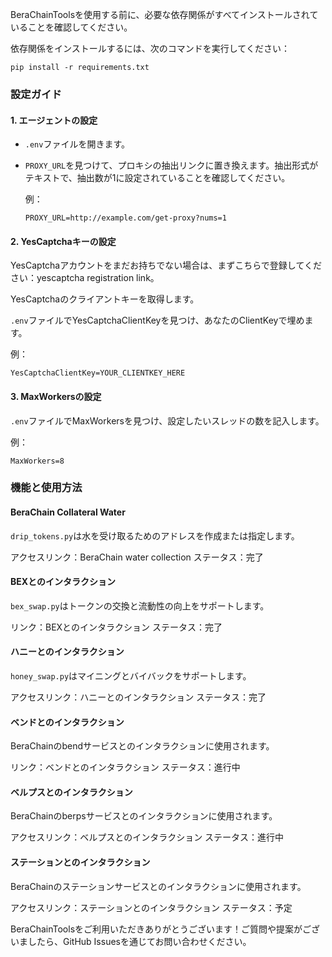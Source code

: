 
BeraChainToolsを使用する前に、必要な依存関係がすべてインストールされていることを確認してください。

依存関係をインストールするには、次のコマンドを実行してください：

```
pip install -r requirements.txt
```

### 設定ガイド

#### 1. エージェントの設定

- `.env`ファイルを開きます。
- `PROXY_URL`を見つけて、プロキシの抽出リンクに置き換えます。抽出形式がテキストで、抽出数が1に設定されていることを確認してください。

  例：
  ```
  PROXY_URL=http://example.com/get-proxy?nums=1
  ```
  
#### 2. YesCaptchaキーの設定
YesCaptchaアカウントをまだお持ちでない場合は、まずこちらで登録してください：yescaptcha registration link。

YesCaptchaのクライアントキーを取得します。

`.env`ファイルでYesCaptchaClientKeyを見つけ、あなたのClientKeyで埋めます。

例：

```
YesCaptchaClientKey=YOUR_CLIENTKEY_HERE
```

#### 3. MaxWorkersの設定
`.env`ファイルでMaxWorkersを見つけ、設定したいスレッドの数を記入します。

例：
```
MaxWorkers=8
```

### 機能と使用方法
#### BeraChain Collateral Water
`drip_tokens.py`は水を受け取るためのアドレスを作成または指定します。

アクセスリンク：BeraChain water collection
ステータス：完了

#### BEXとのインタラクション
`bex_swap.py`はトークンの交換と流動性の向上をサポートします。

リンク：BEXとのインタラクション
ステータス：完了

#### ハニーとのインタラクション
`honey_swap.py`はマイニングとバイバックをサポートします。

アクセスリンク：ハニーとのインタラクション
ステータス：完了

#### ベンドとのインタラクション
BeraChainのbendサービスとのインタラクションに使用されます。

リンク：ベンドとのインタラクション
ステータス：進行中

#### ベルプスとのインタラクション
BeraChainのberpsサービスとのインタラクションに使用されます。

アクセスリンク：ベルプスとのインタラクション
ステータス：進行中

#### ステーションとのインタラクション
BeraChainのステーションサービスとのインタラクションに使用されます。

アクセスリンク：ステーションとのインタラクション
ステータス：予定

BeraChainToolsをご利用いただきありがとうございます！ご質問や提案がございましたら、GitHub Issuesを通じてお問い合わせください。
